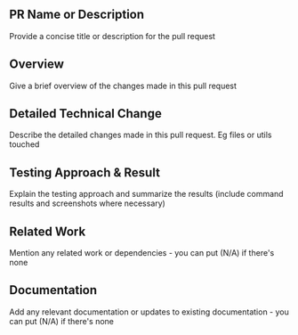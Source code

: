 ## PR Name or Description

Provide a concise title or description for the pull request

## Overview

Give a brief overview of the changes made in this pull request

## Detailed Technical Change

Describe the detailed changes made in this pull request. Eg files or utils touched

## Testing Approach & Result

Explain the testing approach and summarize the results (include command results and screenshots where necessary)

## Related Work

Mention any related work or dependencies - you can put (N/A) if there's none

## Documentation

Add any relevant documentation or updates to existing documentation - you can put (N/A) if there's none
